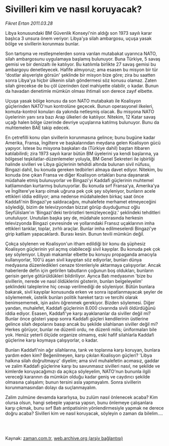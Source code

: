 # Sivilleri kim ve nasıl koruyacak?

*Fikret Ertan 2011.03.28*

<td class="columnist-detail">
<p>Libya konusundaki BM Güvenlik Konseyi'nin aldığı son 1973 sayılı karar başlıca 3 unsura önem veriyor: Libya'ya silah ambargosu, uçuşa yasak bölge ve sivillerin korunması bunlar.</p>
<p>
<div id="haberMetinDiv">
<p>Son tartışma ve restleşmelerden sonra varılan mutabakat uyarınca NATO, silah ambargosunu uygulamaya başlamış bulunuyor. Buna Türkiye, 5 savaş gemisi ve bir denizaltı ile katılıyor. Bu katılımla birlikte 27 savaş gemisi bu ambargoyu denetleyecek. Hafife almıyoruz; ama esasen bu misyon bir tür 'dostlar alışverişte görsün' şeklinde bir misyon bize göre; zira bu saatten sonra Libya'ya hiçbir ülkenin silah göndermesi söz konusu olamaz. Zaten silah girecekse de bu çöl üzerinden özel mahiyette olabilir, o kadar. Bunun da havadan denetimle mümkün olması ihtimali son derece zayıf elbette. 
<p>Uçuşa yasak bölge konusu da son NATO mutabakatı ile Koalisyon güçlerinden NATO'nun kontrolüne geçecek. Bunun operasyonel ilkeleri, komuta-kontrol konuları da yakında netleşmiş olacak. Bu misyona NATO üyelerinin yanı sıra bazı Arap ülkeleri de katılıyor. Nitekim, 12 Katar savaş uçağı halen bölge üzerinde devriye uçuşlarına katılmış bulunuyor. Bunu da muhtemelen BAE takip edecek.
<p>En çetrefilli konu olan sivillerin korunmasına gelince; bunu bugüne kadar Amerika, Fransa, İngiltere ve başkalarından meydana gelen Koalisyon gücü yapıyor. İstese bu misyona başkaları da (Türkiye dahil) baştan itibaren katılabilirdi; zira 1973 sayılı karar bütün BM üyelerini ya kendi başlarına, ya bölgesel teşkilatlar-düzenlemeler yoluyla, BM Genel Sekreteri ile işbirliği halinde sivilleri ve Libya güçlerinin tehdidi altında bulunan sivil nüfusu, Bingazi dahil, bu konuda gereken tedbirleri almaya davet ediyor. Nitekim, bu konuda öne çıkan Fransa ve diğer Koalisyon ortakları buna dayanarak müdahale etmiş bulunuyorlar ve Bingazi'yi Kaddafi güçlerinin muhtemel katliamından kurtarmış bulunuyorlar. Bu konuda sırf Fransa'ya, Amerika'ya ve İngiltere'ye karşı olmak uğruna pek çok şey söyleniyor, bunların acele ettikleri iddia ediliyor; ama nedense müdahaleden birkaç saat önce Kaddafi'nin Bingazi'ye saldıracağını, muhalefete merhamet etmeyeceğini söylediği, bizim de televizyondan bizzat görüp duyduğumuz oğlu Seyfülislam'ın 'Bingazi'deki teröristleri temizleyeceğiz.' şeklindeki tehditleri unutuluyor. Unutulan başka şey de, müdahale sonrasında herkesin televizyonda Bingazi çevresinde ve yollarındaki Fransız uçaklarının imha ettikleri tanklar, toplar, zırhlı araçlar. Bunlar imha edilmeselerdi Bingazi'ye girip katliam yapacaklardı. Burası kesin. Bunun tevili mümkün değil.
<p>Çokça söylenen ve Koalisyon'un itham edildiği bir konu da şüphesiz Koalisyon güçlerinin yol açmış olabileceği sivil kayıplar. Bu konuda pek çok şey söyleniyor. Libyalı makamlar elbette bu konuyu propaganda amacıyla kullanıyorlar, 100'ü aşan sivil kayıptan söz ediyorlar, bunları dünya medyasına düzenledikleri cenaze törenleriyle aktarmaya çalışıyorlar. Ancak haberlerde defin için getirilen tabutların çoğunun boş oldukları, bunların gerisin geriye götürüldükleri bildiriliyor. Ayrıca Batı medyasının 'bize bu sivillerin, nerede ve nasıl öldüklerini gösterin, bunları belgeleyelim' şeklindeki taleplerine hiç cevap verilmediği de söyleniyor. Bütün bunlara bakarak, sivil kayıplar konusunda erken ve sonra ispatlanmayacak şeyler de söylememek, üstelik bunları politik hareket tarzı ve tercihi olarak benimsememek, işin aslını öğrenmek gerekiyor. Bizden söylemesi. Diğer yandan, muhalefet, Kaddafi güçlerinin 8.000 civarında sivili öldürdüğünü iddia ediyor. Esasen, Kaddafi'ye karşı ayaklananlar da siviller değil mi? Bunlar önce gösteri yapıp sonra Kaddafi güçleri kendilerinin üstlerine gelince silah depolarını basıp ancak bu şekilde silahlanan siviller değil mi? Herkes görüyor, bunlar ne düzenli ordu, ne düzenli milis; üniformaları bile yok. Henüz yeterli ölçüde organize olmamış, eski hafif silahlarla Kaddafi güçlerine karşı koymaya çalışıyorlar, o kadar.
<p>Bunları Kaddafi'nin ağır silahlarına, tank ve toplarına karşı koruyan, bunlara yardım eden kim? Beğenilmeyen, karşı çıkılan Koalisyon güçleri? 'Libya halkına silah doğrultmayız' diyelim; ama sivil muhalefetin acımasız, gaddar ve zalim Kaddafi güçlerine karşı bu savunmasız sivilleri nasıl, ne şekilde ve kimlerde koruyacağımızı da açıkça söyleyelim, NATO'nun bununla ilgili vereceği kararının da mümkün olduğu kadar geniş ve caydırıcı şekilde olmasına çalışalım; bunun tersini asla yapmayalım. Sonra sivillerin korunmamasından dolayı da suçlanmayalım.
<p>Zalim zulmüne devamda kararlıysa, bu zulüm nasıl önlenecek acaba? Kim olursa olsun, hangi sebeple yaparsa yapsın, bunu önlemeye çalışanlara karşı çıkmak, bunu sırf Batı antipatisinin yönlendirmesiyle yapmak ne derece doğru acaba? Sivilleri kim ve nasıl koruyacak, söyleyin o zaman da bilelim.... </p></p></p></p></p></p></div>
</p>


<p><br>
		 </br></p></td>

Kaynak: [zaman.com.tr](http://zaman.com.tr/yazar.do?yazino=1113980), [web.archive.org (arşiv bağlantısı)](http://web.archive.org/web/20110404172012/http://www.zaman.com.tr:80/yazar.do?yazino=1113980)
